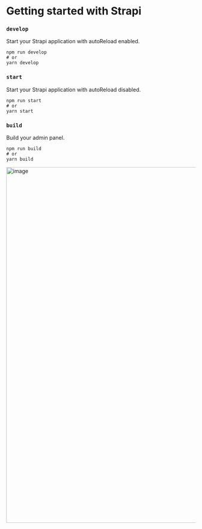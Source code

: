 # Getting started with Strapi
### `develop`

Start your Strapi application with autoReload enabled.

```
npm run develop
# or
yarn develop
```

### `start`

Start your Strapi application with autoReload disabled.

```
npm run start
# or
yarn start
```

### `build`

Build your admin panel.

```
npm run build
# or
yarn build
```

<img width="948" alt="image" src="https://github.com/satyam19arya/ecommerce_backend/assets/77580311/52bd4966-16a0-465d-ae0f-5dbf19428f5e">

